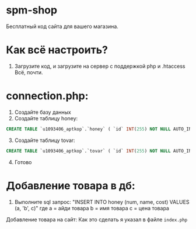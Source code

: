 # spm-shop
Бесплатный код сайта для вашего магазина.

# Как всё настроить?
1. Загрузите код, и загрузите на сервер с поддержкой php и .htaccess
Всё, почти.

# connection.php:
1. Создайте базу данных
2. Создайте таблицу honey:
```sql
CREATE TABLE `u1093406_aptkop`.`honey` ( `id` INT(255) NOT NULL AUTO_INCREMENT , `num` TEXT NOT NULL , `nick` TEXT NOT NULL , `tovar` INT(255) NOT NULL , `name` TEXT NOT NULL , `statuss` INT(255) NOT NULL , `cost` INT(255) NOT NULL , PRIMARY KEY (`id`)) ENGINE = InnoDB;'
```
3. Создайте таблицу tovar:
```sql
CREATE TABLE `u1093406_aptkop`.`tovar` ( `id` INT(255) NOT NULL AUTO_INCREMENT , `num` INT(255) NOT NULL , `name` TEXT NOT NULL , `cost` INT(255) NOT NULL , PRIMARY KEY (`id`)) ENGINE = InnoDB;
```
4. Готово

# Добавление товара в дб:
1. Выполните sql запрос: "INSERT INTO honey (num, name, cost) VALUES (a, 'b', c)" где
a = айди товара
b = имя товара
c = цена товара

Добавление товара на сайт:
Как это сделать я указал в файле `index.php`
